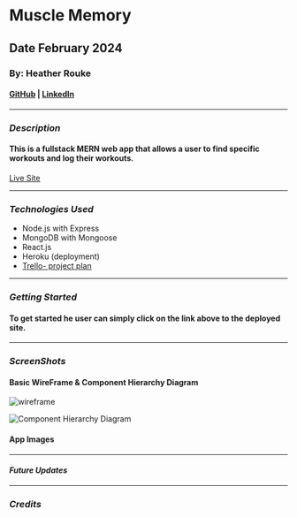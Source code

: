 # Muscle Memory

## Date February 2024

### By: Heather Rouke

#### [GitHub](https://github.com/heathervalene) | [LinkedIn](https://www.linkedin.com/in/heather-rouke-069347b7/)

***

### **_Description_**

#### This is a fullstack MERN web app that allows a user to find specific workouts and log their workouts.  

[Live Site]()

***

### **_Technologies Used_**

- Node.js with Express
- MongoDB with Mongoose
- React.js
- Heroku (deployment)
- [Trello- project plan](https://trello.com/b/v8mjvty8/musclememory)




***

### **_Getting Started_**

#### To get started he user can simply click on the link above to the deployed site. 



***

### **_ScreenShots_**

#### Basic WireFrame & Component Hierarchy Diagram

![wireframe](https://i.imgur.com/exKyHsk.png)

![Component Hierarchy Diagram ](https://i.imgur.com/2F85s0i.png)



#### App Images





***

#### **_Future Updates_**





***

### **_Credits_**
